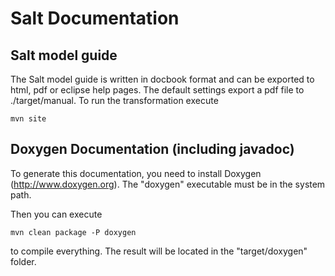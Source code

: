 Salt Documentation
===================

Salt model guide
-----
The Salt model guide is written in docbook format and can be exported to html, pdf or eclipse help pages. The default settings export a pdf file to ./target/manual. To run the transformation execute
```
mvn site
```


Doxygen Documentation (including javadoc)
-----

To generate this documentation, you need to install Doxygen (http://www.doxygen.org).
The "doxygen" executable must be in the system path.

Then you can execute
```
mvn clean package -P doxygen
```
to compile everything. The result will be located in the "target/doxygen" folder.

